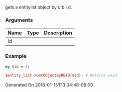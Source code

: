 gets a entitylist object by d b i d.
### Arguments
**Name**|**Type**|**Description**
:---|:---|:---
id||

### Example

```perl
my $id = 1;

$entity_list->GetObjectByDBID($id); # Returns void
```


Generated On 2018-01-15T13:04:48-08:00